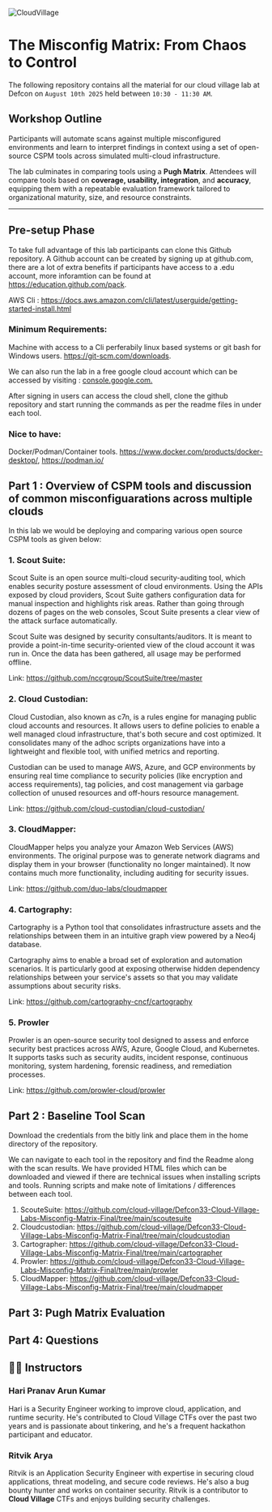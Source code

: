 ![CloudVillage](https://forum.defcon.org/filedata/fetch?id=248684&d=1710292743)

# The Misconfig Matrix: From Chaos to Control

The following repository contains all the material for our cloud village lab at Defcon on `August 10th 2025` held between `10:30 - 11:30 AM`.  

## Workshop Outline

Participants will automate scans against multiple misconfigured environments and learn to interpret findings in context using a set of open-source CSPM tools across simulated multi-cloud infrastructure.

The lab culminates in comparing tools using a **Pugh Matrix**. Attendees will compare tools based on **coverage, usability, integration**, and **accuracy**, equipping them with a repeatable evaluation framework tailored to organizational maturity, size, and resource constraints.

---

## Pre-setup Phase

To take full advantage of this lab participants can clone this Github repository. A Github account can be created by signing up at github.com, there are a lot of extra benefits if participants have access to a .edu account, more inforamtion can be found at https://education.github.com/pack.

AWS Cli : https://docs.aws.amazon.com/cli/latest/userguide/getting-started-install.html

### Minimum Requirements:

Machine with access to a Cli perferabily linux based systems or git bash for Windows users. https://git-scm.com/downloads.

We can also run the lab in a free google cloud account which can be accessed by visiting : [console.google.com.](https://console.cloud.google.com/) 

After signing in users can access the cloud shell, clone the github repository and start running the commands as per the readme files in under each tool.

### Nice to have:

Docker/Podman/Container tools. https://www.docker.com/products/docker-desktop/, https://podman.io/   

## Part 1 : Overview of CSPM tools and discussion of common misconfiguarations across multiple clouds

In this lab we would be deploying and comparing various open source CSPM tools as given below:

### 1. Scout Suite:

Scout Suite is an open source multi-cloud security-auditing tool, which enables security posture assessment of cloud environments. Using the APIs exposed by cloud providers, Scout Suite gathers configuration data for manual inspection and highlights risk areas. Rather than going through dozens of pages on the web consoles, Scout Suite presents a clear view of the attack surface automatically.

Scout Suite was designed by security consultants/auditors. It is meant to provide a point-in-time security-oriented view of the cloud account it was run in. Once the data has been gathered, all usage may be performed offline.

Link: https://github.com/nccgroup/ScoutSuite/tree/master
   
### 2. Cloud Custodian:

Cloud Custodian, also known as c7n, is a rules engine for managing public cloud accounts and resources. It allows users to define policies to enable a well managed cloud infrastructure, that's both secure and cost optimized. It consolidates many of the adhoc scripts organizations have into a lightweight and flexible tool, with unified metrics and reporting.

Custodian can be used to manage AWS, Azure, and GCP environments by ensuring real time compliance to security policies (like encryption and access requirements), tag policies, and cost management via garbage collection of unused resources and off-hours resource management.

Link: https://github.com/cloud-custodian/cloud-custodian/
   
### 3. CloudMapper:

CloudMapper helps you analyze your Amazon Web Services (AWS) environments. The original purpose was to generate network diagrams and display them in your browser (functionality no longer maintained). It now contains much more functionality, including auditing for security issues.

Link: https://github.com/duo-labs/cloudmapper 
   
### 4. Cartography:
   
Cartography is a Python tool that consolidates infrastructure assets and the relationships between them in an intuitive graph view powered by a Neo4j database.

Cartography aims to enable a broad set of exploration and automation scenarios. It is particularly good at exposing otherwise hidden dependency relationships between your service's assets so that you may validate assumptions about security risks.

Link: https://github.com/cartography-cncf/cartography 
   
### 5. Prowler

Prowler is an open-source security tool designed to assess and enforce security best practices across AWS, Azure, Google Cloud, and Kubernetes. It supports tasks such as security audits, incident response, continuous monitoring, system hardening, forensic readiness, and remediation processes.

Link: https://github.com/prowler-cloud/prowler
    

## Part 2 : Baseline Tool Scan 

Download the credentials from the bitly link and place them in the home directory of the repository. 

We can navigate to each tool in the repository and find the Readme along with the scan results. We have provided HTML files which can be downloaded and viewed if there are technical issues when installing scripts and tools.
Running scripts and make note of limitations / differences between each tool.

1. ScouteSuite: https://github.com/cloud-village/Defcon33-Cloud-Village-Labs-Misconfig-Matrix-Final/tree/main/scoutesuite
2. Cloudcustodian: https://github.com/cloud-village/Defcon33-Cloud-Village-Labs-Misconfig-Matrix-Final/tree/main/cloudcustodian
3. Cartographer: https://github.com/cloud-village/Defcon33-Cloud-Village-Labs-Misconfig-Matrix-Final/tree/main/cartographer
4. Prowler: https://github.com/cloud-village/Defcon33-Cloud-Village-Labs-Misconfig-Matrix-Final/tree/main/prowler
5. CloudMapper: https://github.com/cloud-village/Defcon33-Cloud-Village-Labs-Misconfig-Matrix-Final/tree/main/cloudmapper

## Part 3: Pugh Matrix Evaluation


## Part 4: Questions

## 👨‍🏫 Instructors

### Hari Pranav Arun Kumar
Hari is a Security Engineer working to improve cloud, application, and runtime security. He's contributed to Cloud Village CTFs over the past two years and is passionate about tinkering, and he's a frequent hackathon participant and educator.

### Ritvik Arya
Ritvik is an Application Security Engineer with expertise in securing cloud applications, threat modeling, and secure code reviews. He's also a bug bounty hunter and works on container security. Ritvik is a contributor to **Cloud Village** CTFs and enjoys building security challenges.
